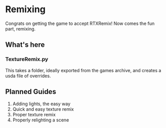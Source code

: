 # Remixing
Congrats on getting the game to accept RTXRemix! Now comes the fun part, remixing.

## What's here
### TextureRemix.py
This takes a folder, ideally exported from the games archive, and creates a usda file of overrides.

## Planned Guides
1. Adding lights, the easy way
2. Quick and easy texture remix
3. Proper texture remix
4. Properly relighting a scene